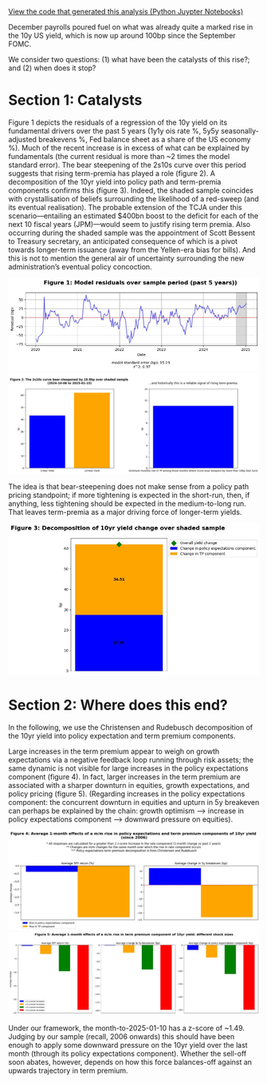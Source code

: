 [View the code that generated this analysis (Python Juypter Notebooks)](https://github.com/ALILODHI-cloud/UVAmacro.github.io/blob/main/post_2/analysis.ipynb)


December payrolls poured fuel on what was already quite a marked rise in the 10y US yield, which is now up around 100bp since the September FOMC. 

We consider two questions: (1) what have been the catalysts of this rise?; and (2) when does it stop? 

# Section 1: Catalysts 

Figure 1 depicts the residuals of a regression of the 10y yield on its fundamental drivers over the past 5 years (1y1y ois rate %, 5y5y seasonally-adjusted breakevens %, Fed balance sheet as a share of the US economy %). Much of the recent increase is in excess of what can be explained by fundamentals (the current residual is more than ~2 times the model standard error). The bear steepening of the 2s10s curve over this period suggests that rising term-premia has played a role (figure 2). A decomposition of the 10yr yield into policy path and term-premia components confirms this (figure 3). Indeed, the shaded sample coincides with crystallisation of beliefs surrounding the likelihood of a red-sweep (and its eventual realisation). The probable extension of the TCJA under this scenario—entailing an estimated $400bn boost to the deficit for each of the next 10 fiscal years (JPM)—would seem to justify rising term premia. Also occurring during the shaded sample was the appointment of Scott Bessent to Treasury secretary, an anticipated consequence of which is a pivot towards longer-term issuance (away from the Yellen-era bias for bills). And this is not to mention the general air of uncertainty surrounding the new administration’s eventual policy concoction. 

![Alt_text](figures/figure_1.jpg)
![Alt_text](figures/figure_2.jpg)

The idea is that bear-steepening does not make sense from a policy path pricing standpoint; if more tightening is expected in the short-run, then, if anything, less tightening should be expected in the medium-to-long run. That leaves term-premia as a major driving force of longer-term yields. 

![Alt_text](figures/figure_3.jpg)


# Section 2: Where does this end?

In the following, we use the Christensen and Rudebusch decomposition of the 10yr yield into policy expectation and term premium components.

Large increases in the term premium appear to weigh on growth expectations via a negative feedback loop running through risk assets; the same dynamic is not visible for large increases in the policy expectations component (figure 4). In fact, larger increases in the term premium are associated with a sharper downturn in equities, growth expectations, and policy pricing (figure 5). (Regarding increases in the policy expectations component: the concurrent downturn in equities and upturn in 5y breakeven can perhaps be explained by the chain: growth optimism --> increase in policy expectations component --> downward pressure on equities).

![Alt_text](figures/figure_4.jpg)
![Alt_text](figures/figure_5.jpg)

Under our framework, the month-to-2025-01-10 has a z-score of ~1.49. Judging by our sample (recall, 2006 onwards) this should have been enough to apply some downward pressure on the 10yr yield over the last month (through its policy expectations component). Whether the sell-off soon abates, however, depends on how this force balances-off against an upwards trajectory in term premium. 

